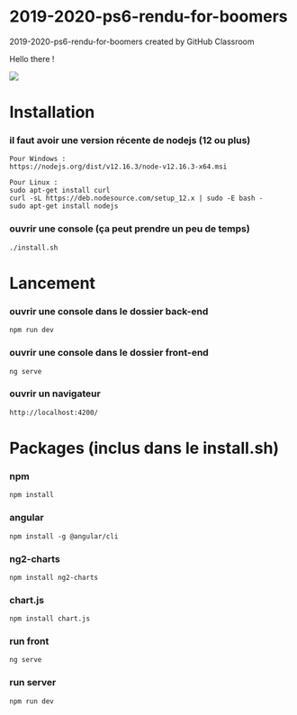 # 2019-2020-ps6-rendu-for-boomers
2019-2020-ps6-rendu-for-boomers created by GitHub Classroom

Hello there !

![](https://pics.me.me/hello-there-%D0%B5-hello-there-60378639.png)

# Installation
### il faut avoir une version récente de nodejs (12 ou plus)
```
Pour Windows :
https://nodejs.org/dist/v12.16.3/node-v12.16.3-x64.msi
```
```
Pour Linux :  
sudo apt-get install curl
curl -sL https://deb.nodesource.com/setup_12.x | sudo -E bash -
sudo apt-get install nodejs
```
### ouvrir une console (ça peut prendre un peu de temps)
```
./install.sh
```
# Lancement
### ouvrir une console dans le dossier back-end
```
npm run dev
```
### ouvrir une console dans le dossier front-end
```
ng serve
```
### ouvrir un navigateur
```
http://localhost:4200/
```

# Packages (inclus dans le install.sh)

### npm 

```
npm install
```

### angular

```
npm install -g @angular/cli
```

### ng2-charts

```
npm install ng2-charts
```

### chart.js

```
npm install chart.js
```

### run front

```
ng serve
```
### run server

```
npm run dev
```
